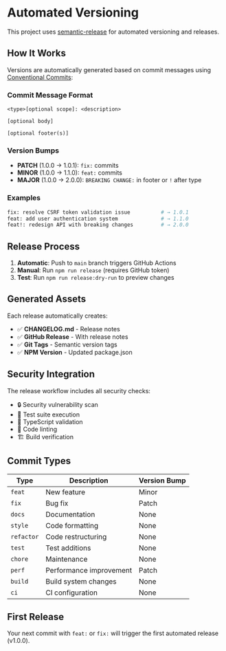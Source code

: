 # Automated Versioning

This project uses [semantic-release](https://semantic-release.gitbook.io/semantic-release/) for automated versioning and releases.

## How It Works

Versions are automatically generated based on commit messages using [Conventional Commits](https://www.conventionalcommits.org/):

### Commit Message Format

```
<type>[optional scope]: <description>

[optional body]

[optional footer(s)]
```

### Version Bumps

- **PATCH** (1.0.0 → 1.0.1): `fix:` commits
- **MINOR** (1.0.0 → 1.1.0): `feat:` commits
- **MAJOR** (1.0.0 → 2.0.0): `BREAKING CHANGE:` in footer or `!` after type

### Examples

```bash
fix: resolve CSRF token validation issue          # → 1.0.1
feat: add user authentication system              # → 1.1.0
feat!: redesign API with breaking changes         # → 2.0.0
```

## Release Process

1. **Automatic**: Push to `main` branch triggers GitHub Actions
2. **Manual**: Run `npm run release` (requires GitHub token)
3. **Test**: Run `npm run release:dry-run` to preview changes

## Generated Assets

Each release automatically creates:

- ✅ **CHANGELOG.md** - Release notes
- ✅ **GitHub Release** - With release notes
- ✅ **Git Tags** - Semantic version tags
- ✅ **NPM Version** - Updated package.json

## Security Integration

The release workflow includes all security checks:

- 🔒 Security vulnerability scan
- 🧪 Test suite execution
- 📝 TypeScript validation
- 🎨 Code linting
- 🏗️ Build verification

## Commit Types

| Type       | Description             | Version Bump |
| ---------- | ----------------------- | ------------ |
| `feat`     | New feature             | Minor        |
| `fix`      | Bug fix                 | Patch        |
| `docs`     | Documentation           | None         |
| `style`    | Code formatting         | None         |
| `refactor` | Code restructuring      | None         |
| `test`     | Test additions          | None         |
| `chore`    | Maintenance             | None         |
| `perf`     | Performance improvement | Patch        |
| `build`    | Build system changes    | None         |
| `ci`       | CI configuration        | None         |

## First Release

Your next commit with `feat:` or `fix:` will trigger the first automated release (v1.0.0).
